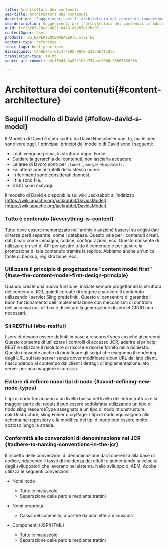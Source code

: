 ```yaml
---
title: Architettura dei contenuti
seo-title: Architettura dei contenuti
description: 'Suggerimenti per l''architettura dei contenuti (suggerimenti: tutto è contenuto)'
seo-description: Suggerimenti per l’architettura dei contenuti in Adobe Experience Manager (AEM). (hint - tutto è contenuto)
uuid: fef2bf0f-70ec-4621-8479-a62b7e1fbc07
contentOwner: User
products: SG_EXPERIENCEMANAGER/6.5/SITES
content-type: reference
topic-tags: best-practices
discoiquuid: ca46b74c-6114-458b-98c0-2a93abffcdc3
translation-type: tm+mt
source-git-commit: a3c303d4e3a85e1b2e794bec2006c335056309fb

---
```



# Architettura dei contenuti{#content-architecture}

## Segui il modello di David {#follow-david-s-model}

Il Modello di David è stato scritto da David Nuescheler anni fa, ma le idee sono vere oggi. I principali principi del modello di David sono i seguenti:

* I dati vengono prima, la struttura dopo. Forse.
* Guidare la gerarchia dei contenuti, non lasciarla accadere.
* Le aree di lavoro sono per `clone()`, `merge()`e `update()`.
* Fai attenzione ai fratelli dello stesso nome.
* I riferimenti sono considerati dannosi.
* I file sono file.
*  Gli ID sono malvagi.

Il modello di David è disponibile sul wiki Jackrabbit all’indirizzo [https://wiki.apache.org/jackrabbit/DavidsModel](https://wiki.apache.org/jackrabbit/DavidsModel).

### Tutto è contenuto {#everything-is-content}

Tutto deve essere memorizzato nell&#39;archivio anziché basarsi su origini dati di terze parti separate, come i database. Questo vale per i contenuti creati, dati binari come immagini, codice, configurazioni, ecc. Questo consente di utilizzare un set di API per gestire tutto il contenuto e per gestire la promozione di tale contenuto tramite la replica. Abbiamo anche un&#39;unica fonte di backup, registrazione, ecc.

### Utilizzare il principio di progettazione &quot;content model first&quot; {#use-the-content-model-first-design-principle}

Quando create una nuova funzione, iniziate sempre progettando la struttura del contenuto JCR, quindi cercate di leggere e scrivere il contenuto utilizzando i servlet Sling predefiniti. Questo vi consentirà di garantire il buon funzionamento dell&#39;implementazione con meccanismi di controllo dell&#39;accesso out-of-box e di evitare la generazione di servlet CRUD non necessari.

### Sii RESTful {#be-restful}

I servlet devono essere definiti in base a resourceTypes anziché ai percorsi. Questo consente di utilizzare i controlli di accesso JCR, aderire ai principi REST e utilizzare il risolutore di risorse e risorse fornito nella richiesta. Questo consente anche di modificare gli script che eseguono il rendering degli URL sul lato server senza dover modificare alcun URL dal lato client, nascondendo al contempo dal client i dettagli di implementazione lato server per una maggiore sicurezza.

### Evitare di definire nuovi tipi di nodo {#avoid-defining-new-node-types}

I tipi di nodo funzionano a un livello basso nel livello dell&#39;infrastruttura e la maggior parte dei requisiti può essere soddisfatta utilizzando un tipo di nodo sling:resourceType assegnato a un tipo di nodo nt:unstructure, oak:Unstructure, sling:Folder o cq:Page. I tipi di nodo equivalgono allo schema nel repository e la modifica dei tipi di nodo può essere molto costoso lungo la strada.

### Conformità alle convenzioni di denominazione nel JCR {#adhere-to-naming-conventions-in-the-jcr}

Il rispetto delle convenzioni di denominazione darà coerenza alla base di codice, riducendo il tasso di incidenza dei difetti e aumentando la velocità degli sviluppatori che lavorano nel sistema. Nello sviluppo di AEM, Adobe utilizza le seguenti convenzioni:

* Nomi nodo

   * Tutte le maiuscole
   * Separazione delle parole mediante trattini

* Nomi proprietà

   * Cassa del cammello, a partire da una lettera minuscola

* Componenti (JSP/HTML)

   * Tutte le maiuscole
   * Separazione delle parole mediante trattini

